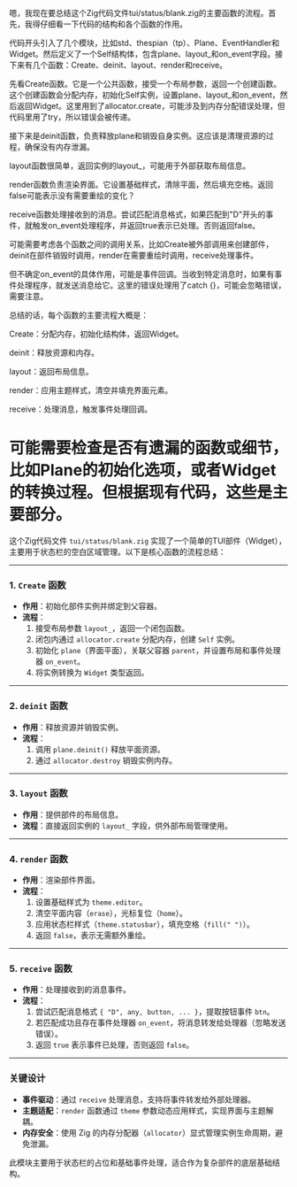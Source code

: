 嗯，我现在要总结这个Zig代码文件tui/status/blank.zig的主要函数的流程。首先，我得仔细看一下代码的结构和各个函数的作用。

代码开头引入了几个模块，比如std、thespian（tp）、Plane、EventHandler和Widget。然后定义了一个Self结构体，包含plane、layout_和on_event字段。接下来有几个函数：Create、deinit、layout、render和receive。

先看Create函数。它是一个公共函数，接受一个布局参数，返回一个创建函数。这个创建函数会分配内存，初始化Self实例，设置plane、layout_和on_event，然后返回Widget。这里用到了allocator.create，可能涉及到内存分配错误处理，但代码里用了try，所以错误会被传递。

接下来是deinit函数，负责释放plane和销毁自身实例。这应该是清理资源的过程，确保没有内存泄漏。

layout函数很简单，返回实例的layout_，可能用于外部获取布局信息。

render函数负责渲染界面。它设置基础样式，清除平面，然后填充空格。返回false可能表示没有需要重绘的变化？

receive函数处理接收到的消息。尝试匹配消息格式，如果匹配到"D"开头的事件，就触发on_event处理程序，并返回true表示已处理。否则返回false。

可能需要考虑各个函数之间的调用关系，比如Create被外部调用来创建部件，deinit在部件销毁时调用，render在需要重绘时调用，receive处理事件。

但不确定on_event的具体作用，可能是事件回调。当收到特定消息时，如果有事件处理程序，就发送消息给它。这里的错误处理用了catch {}，可能会忽略错误，需要注意。

总结的话，每个函数的主要流程大概是：

Create：分配内存，初始化结构体，返回Widget。

deinit：释放资源和内存。

layout：返回布局信息。

render：应用主题样式，清空并填充界面元素。

receive：处理消息，触发事件处理回调。

可能需要检查是否有遗漏的函数或细节，比如Plane的初始化选项，或者Widget的转换过程。但根据现有代码，这些是主要部分。
================================================
这个Zig代码文件 `tui/status/blank.zig` 实现了一个简单的TUI部件（Widget），主要用于状态栏的空白区域管理。以下是核心函数的流程总结：

---

### **1. `Create` 函数**
- **作用**：初始化部件实例并绑定到父容器。
- **流程**：
  1. 接受布局参数 `layout_`，返回一个闭包函数。
  2. 闭包内通过 `allocator.create` 分配内存，创建 `Self` 实例。
  3. 初始化 `plane`（界面平面），关联父容器 `parent`，并设置布局和事件处理器 `on_event`。
  4. 将实例转换为 `Widget` 类型返回。

---

### **2. `deinit` 函数**
- **作用**：释放资源并销毁实例。
- **流程**：
  1. 调用 `plane.deinit()` 释放平面资源。
  2. 通过 `allocator.destroy` 销毁实例内存。

---

### **3. `layout` 函数**
- **作用**：提供部件的布局信息。
- **流程**：直接返回实例的 `layout_` 字段，供外部布局管理使用。

---

### **4. `render` 函数**
- **作用**：渲染部件界面。
- **流程**：
  1. 设置基础样式为 `theme.editor`。
  2. 清空平面内容（`erase`），光标复位（`home`）。
  3. 应用状态栏样式（`theme.statusbar`），填充空格（`fill(" ")`）。
  4. 返回 `false`，表示无需额外重绘。

---

### **5. `receive` 函数**
- **作用**：处理接收到的消息事件。
- **流程**：
  1. 尝试匹配消息格式 `{ "D", any, button, ... }`，提取按钮事件 `btn`。
  2. 若匹配成功且存在事件处理器 `on_event`，将消息转发给处理器（忽略发送错误）。
  3. 返回 `true` 表示事件已处理，否则返回 `false`。

---

### **关键设计**
- **事件驱动**：通过 `receive` 处理消息，支持将事件转发给外部处理器。
- **主题适配**：`render` 函数通过 `theme` 参数动态应用样式，实现界面与主题解耦。
- **内存安全**：使用 Zig 的内存分配器（`allocator`）显式管理实例生命周期，避免泄漏。

此模块主要用于状态栏的占位和基础事件处理，适合作为复杂部件的底层基础结构。